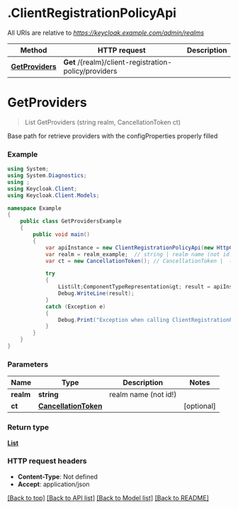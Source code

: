 # .ClientRegistrationPolicyApi

All URIs are relative to *https://keycloak.example.com/admin/realms*

Method | HTTP request | Description
------------- | ------------- | -------------
[**GetProviders**](ClientRegistrationPolicyApi.md#getproviders) | **Get** /{realm}/client-registration-policy/providers | 


<a name="getproviders"></a>
# **GetProviders**
> List<ComponentTypeRepresentation> GetProviders (string realm, CancellationToken ct)



Base path for retrieve providers with the configProperties properly filled

### Example
```csharp
using System;
using System.Diagnostics;
using ;
using Keycloak.Client;
using Keycloak.Client.Models;

namespace Example
{
    public class GetProvidersExample
    {
        public void main()
        {
            var apiInstance = new ClientRegistrationPolicyApi(new HttpClient(), "http://my-service.srv");
            var realm = realm_example;  // string | realm name (not id!)
            var ct = new CancellationToken(); // CancellationToken |  (optional) 

            try
            {
                List&lt;ComponentTypeRepresentation&gt; result = apiInstance.GetProviders(realm, ct);
                Debug.WriteLine(result);
            }
            catch (Exception e)
            {
                Debug.Print("Exception when calling ClientRegistrationPolicyApi.GetProviders: " + e.Message );
            }
        }
    }
}
```

### Parameters

Name | Type | Description  | Notes
------------- | ------------- | ------------- | -------------
 **realm** | **string**| realm name (not id!) | 
 **ct** | [**CancellationToken**](.md)|  | [optional] 

### Return type

[**List<ComponentTypeRepresentation>**](ComponentTypeRepresentation.md)

### HTTP request headers

 - **Content-Type**: Not defined
 - **Accept**: application/json

[[Back to top]](#) [[Back to API list]](../README.md#documentation-for-api-endpoints) [[Back to Model list]](../README.md#documentation-for-models) [[Back to README]](../README.md)

